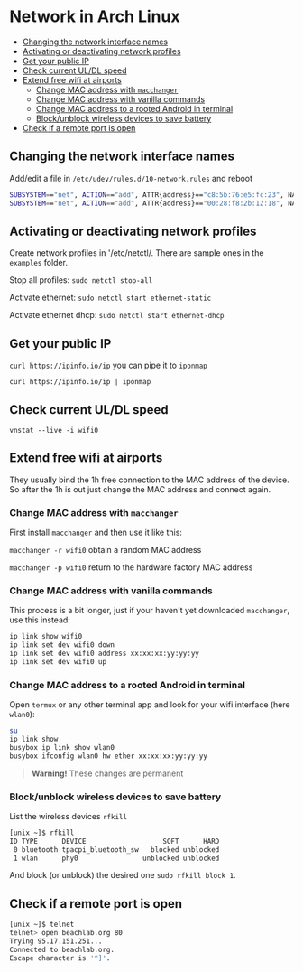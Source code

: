 # Network in Arch Linux

<!-- vim-markdown-toc GFM -->

* [Changing the network interface names](#changing-the-network-interface-names)
* [Activating or deactivating network profiles](#activating-or-deactivating-network-profiles)
* [Get your public IP](#get-your-public-ip)
* [Check current UL/DL speed](#check-current-uldl-speed)
* [Extend free wifi at airports](#extend-free-wifi-at-airports)
	* [Change MAC address with `macchanger`](#change-mac-address-with-macchanger)
	* [Change MAC address with vanilla commands](#change-mac-address-with-vanilla-commands)
	* [Change MAC address to a rooted Android in terminal](#change-mac-address-to-a-rooted-android-in-terminal)
	* [Block/unblock wireless devices to save battery](#blockunblock-wireless-devices-to-save-battery)
* [Check if a remote port is open](#check-if-a-remote-port-is-open)

<!-- vim-markdown-toc -->

## Changing the network interface names

Add/edit a file in `/etc/udev/rules.d/10-network.rules` and reboot

```bash
SUBSYSTEM=="net", ACTION=="add", ATTR{address}=="c8:5b:76:e5:fc:23", NAME="cable0"
SUBSYSTEM=="net", ACTION=="add", ATTR{address}=="00:28:f8:2b:12:18", NAME="wifi0"
```

## Activating or deactivating network profiles

Create network profiles in '/etc/netctl/. There are sample ones in the `examples` folder.

Stop all profiles: `sudo netctl stop-all`

Activate ethernet: `sudo netctl start ethernet-static`

Activate ethernet dhcp: `sudo netctl start ethernet-dhcp`

## Get your public IP

`curl https://ipinfo.io/ip` you can pipe it to `iponmap`

`curl https://ipinfo.io/ip | iponmap`

## Check current UL/DL speed

`vnstat --live -i wifi0`

## Extend free wifi at airports

They usually bind the 1h free connection to the MAC address of the device. So after the 1h is out just change the MAC address and connect again.

### Change MAC address with `macchanger`

First install `macchanger` and then use it like this:

`macchanger -r wifi0` obtain a random MAC address

`macchanger -p wifi0` return to the hardware factory MAC address

### Change MAC address with vanilla commands

This process is a bit longer, just if your haven't yet downloaded `macchanger`, use this instead:

```bash
ip link show wifi0
ip link set dev wifi0 down
ip link set dev wifi0 address xx:xx:xx:yy:yy:yy
ip link set dev wifi0 up
```

### Change MAC address to a rooted Android in terminal

Open `termux` or any other terminal app and look for your wifi interface (here `wlan0`):

```bash
su
ip link show
busybox ip link show wlan0
busybox ifconfig wlan0 hw ether xx:xx:xx:yy:yy:yy
```

> **Warning!** These changes are permanent

### Block/unblock wireless devices to save battery

List the wireless devices `rfkill`

```bash
[unix ~]$ rfkill
ID TYPE      DEVICE                   SOFT      HARD
 0 bluetooth tpacpi_bluetooth_sw   blocked unblocked
 1 wlan      phy0                unblocked unblocked
```

And block (or unblock) the desired one `sudo rfkill block 1`.

## Check if a remote port is open

```bash
[unix ~]$ telnet
telnet> open beachlab.org 80
Trying 95.17.151.251...
Connected to beachlab.org.
Escape character is '^]'.
```

